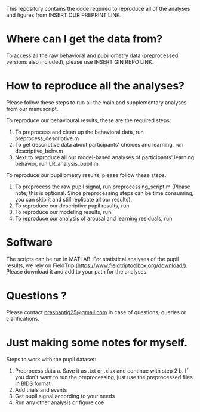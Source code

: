 This repository contains the code required to reproduce all of the analyses and figures from INSERT OUR PREPRINT LINK.

# Where can I get the data from?

To access all the raw behavioral and pupillometry data (preprocessed versions also included), please use INSERT GIN REPO LINK.

# How to reproduce all the analyses?

Please follow these steps to run all the main and supplementary analyses from our manuscript. 

To reproduce our behavioural results, these are the required steps:
1. To preprocess and clean up the behavioral data, run preprocess_descriptive.m 
2. To get descriptive data about participants' choices and learning, run descriptive_behv.m
3. Next to reproduce all our model-based analyses of participants' learning behavior, run LR_analysis_pupil.m.

To reproduce our pupillometry results, please follow these steps. 

1. To preprocess the raw pupil signal, run preprocessing_script.m (Please note, this is optional. Since preprocessing steps can be time consuming, you can skip it and still replicate all our results).
2. To reproduce our descriptive pupil results, run 
3. To reproduce our modeling results, run
4. To reproduce our analysis of arousal and learning residuals, run

# Software

The scripts can be run in MATLAB. For statistical analyses of the pupil results, we rely on FieldTrip (https://www.fieldtriptoolbox.org/download/). Please download it and add to your path for the analyses. 

# Questions ?

Please contact prashantig25@gmail.com in case of questions, queries or clarifications. 

# Just making some notes for myself.

Steps to work with the pupil dataset:
1. Preprocess data
	a. Save it as .txt or .xlsx and continue with step 2
    b. If you don't want to run the preprocessing, just use the preprocessed files in BIDS format
2. Add trials and events
3. Get pupil signal according to your needs
4. Run any other analysis or figure coe